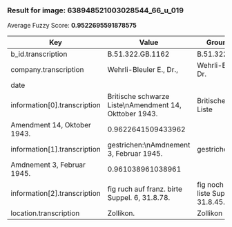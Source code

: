 ### Result for image: 638948521003028544_66_u_019
Average Fuzzy Score: **0.9522695591878575**
<small>

| Key | Value | Ground Truth | Score |
| --- | --- | --- | --- |
| b_id.transcription | B.51.322.GB.1162 | B.51.322.GB.1162. | 0.9696969696969697 |
| company.transcription | Wehrli-Bleuler E., Dr., | Wehrli-Bleuler E., Dr. | 0.9777777777777777 |
| date |  |  | 1.0 |
| information[0].transcription | Britische schwarze Liste\nAmendment 14, Okttober 1943. | Britische schwarze Liste
Amendment 14, Oktober 1943. | 0.9622641509433962 |
| information[1].transcription | gestrichen:\nAmdnement 3, Februar 1945. | gestrichen:
Amdnement 3, Februar 1945. | 0.961038961038961 |
| information[2].transcription | fig ruch auf franz. birte Suppel. 6, 31.8.78. | fig noch auf franz. liste Suppl. 6, 31.8.45. | 0.8539325842696628 |
| location.transcription | Zollikon. | Zollikon | 0.9411764705882352 |

</small>
